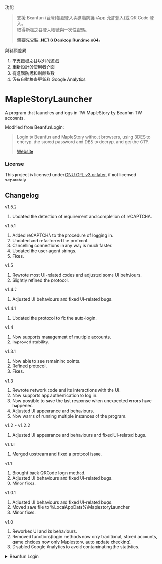 ﻿功能

> 支援 Beanfun (台灣)帳密登入與進階防護 (App 允許登入)或 QR Code 登入。    
> 取得新楓之谷登入帳號與一次性密碼。
> 
> **需要先安裝 [.NET 6 Desktop Runtime x64](https://aka.ms/dotnet/6.0/windowsdesktop-runtime-win-x64.exe)。**

與豬頭差異

1. 不支援楓之谷以外的遊戲
2. 重新設計的使用者介面
3. 有進階防護和剩餘點數
4. 沒有自動檢查更新和 Google Analytics

# MapleStoryLauncher

A program that launches and logs in TW MapleStory by Beanfun TW accounts.

Modified from BeanfunLogin:
> 
> Login to Beanfun and MapleStory without browsers, using 3DES to encrypt the stored password and DES to decrypt and get the OTP.
> 
> [Website](https://kevin940726.github.io/BeanfunLogin)

### License

This project is licensed under [GNU GPL v3 or later](COPYING), if not licensed separately.

## Changelog

v1.5.2
1. Updated the detection of requirement and completion of reCAPTCHA.

v1.5.1
1. Added reCAPTCHA to the procedure of logging in.
2. Updated and refactorred the protocol.
3. Cancelling connections in any way is much faster.
4. Updated the user-agent strings.
5. Fixes.

v1.5
1. Rewrote most UI-related codes and adjusted some UI behviours.
2. Slightly refined the protocol.

v1.4.2
1. Adjusted UI behaviours and fixed UI-related bugs.

v1.4.1
1. Updated the protocol to fix the auto-login.

v1.4
1. Now supports management of multiple accounts.
2. Improved stability.

v1.3.1
1. Now able to see remaining points.
2. Refined protocol.
3. Fixes.

v1.3
1. Rewrote network code and its interactions with the UI.
2. Now supports app authentication to log in.
3. Now possible to save the last response when unexpected errors have happened.
4. Adjusted UI appearance and behaviours.
5. Now warns of running multiple instances of the program.

v1.2 ~ v1.2.2
1. Adjusted UI appearance and behaviours and fixed UI-related bugs.

v1.1.1
1. Merged upstream and fixed a protocol issue.

v1.1
1. Brought back QRCode login method.
2. Adjusted UI behaviours and fixed UI-related bugs.
3. Minor fixes.

v1.0.1
1. Adjusted UI behaviours and fixed UI-related bugs.
2. Moved save file to %LocalAppData%\MaplestoryLauncher\.
3. Minor fixes.

v1.0
1. Reworked UI and its behaviours.
2. Removed functions(login methods now only traditional, stored accounts, game choices now only Maplestory, auto update checking).
3. Disabled Google Analytics to avoid contaminating the statistics.


<details>
<summary>Beanfun Login</summary>

Version 1.9.7
- Support KartRider/elsword

Version 1.9.5
- UI/UX optimization
- minor bug fixes
- recover password

Version 1.9.4
- Fix delay

Version 1.9.3
- Support QRCode login

Version 1.9.2
- Fix issue

Version 1.9.1
- Add QR Code login
- Add GA
- Remove unsupported login method
- Fix some bugs and error handling issues.

Version 1.8.1
- fix bugs:
  - auto select out of bound exception
  - check game path before open game

- features
  - user can choose not to open game autoly
  - keep logged in 
  
Version 1.7.0 
- multiple account and password save/load

Version 1.6.5
- Dynamic load game list.
- Add User-Agent at any request.

Version 1.6.3 
- Vakten update.

Version 1.6.2
- Support GAMAOTP (Thanks to 小艾).
- Auto select after login.

Version 1.6.1 
- Support other games of Beanfun.

Versiom 1.6.0 
- Support PlaySafe PKI API.
- Now can auto-login (responsed to the latest update of MapleStory).

Version 1.5.6 
- Testing PlaySafe PKI API.
- Added version log to the checking dialog.

Version 1.5.5 
- Fixed cannot get OTP bug.
- Disable keeplogged temporary.

Version 1.5.4 
- Added exception messages(Help me debug).
- Added some if-else statement in backgroundworker.
- Temporary disable the keeplogged feature.

Version 1.5.3
- Fixed OTPUnknown bug.
- Fixed OTP and GAMAOTP login bug.
- Now can scroll the account list.
- Disable the get OTP button when getting.
- Added some error messages.
- Still working on keeplogged bug.

Version 1.5.2 
- Fixed version check bug.

Version 1.5.1 
- Add version checking.

Version 1.5 
- Rewrite the code.

Version 1.4.4 
- Fixed ping bug (unstable).
- Added tooltips.

Version 1.4.3
- Changed ping url and fixed keeplogged bug.
- Fixed .NET textbox full mode bug.
- Fixed session key bug.

Version 1.4.2
- Remove auto generate OTP with double click event on listview.
- Fixed long delay session key bug.

Version 1.4.1
- Fixed re-login bug.

Version 1.4
- Now can login with PlaySafe (2nd generation only).

Version 1.3.4
- Fix the latest change of beanfun webtoken (f**k you!).

Version 1.3.3
- Bug fixed for re-login.
- Add feature to keep logged in.

Version 1.3.2
- Now can login with OTP (untested).
- Now can login with OTP type:E(聰明鎖) (untested).
- Fix login UI responsed to login method.

Version 1.3.1
- Now can login with GAMAOTP (untested).

Version 1.3
- Now can login with keypasco(金鑰一哥).
- Add login backgroundworker.
- Bug fixed.

Version 1.2.1
- Bug fixed.

Version 1.2 
- Adjust UI and UX.
- Seperate code.
- Fix bugs.
- Now can automatically run the game.
- Add background worker thread.

Version 1.1
- Adjust UI and UX.
- Replace icon with a big fat pig head (oh yeah).
- Fix bugs.
- Adjust code arrangement and add comments.

Version 1.0
- First deployment.
</details>
